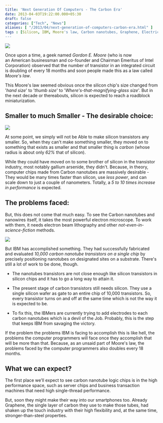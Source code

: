 ```yaml
---
title: 'Next Generation Of Computers - The Carbon Era'
date: 2013-04-03T19:22:00.000+05:30
draft: false
categories: ["Tech", "News"]
aliases: [ "/2013/04/next-generation-of-computers-carbon-era.html" ]
tags : [Silicon, IBM, Moore's law, Carbon nanotubes, Graphene, Electrical, Semiconductors, carbon chips, Technology, Gadgets, smartphone, Intel]
---
```


[![](https://1.bp.blogspot.com/-plCmKEXJOig/UVwYQkEjchI/AAAAAAAAAl4/XjpICX_iAzs/s1600/carbon-nanotube-computer-chip-537x301.jpg)](https://1.bp.blogspot.com/-plCmKEXJOig/UVwYQkEjchI/AAAAAAAAAl4/XjpICX_iAzs/s1600/carbon-nanotube-computer-chip-537x301.jpg)

  

Once upon a time, a geek named _Gordon E. Moore_ (who is now an American businessman and co-founder and Chairman Emeritus of Intel Corporation) observed that the number of transistor in an integrated circuit is doubling of every 18 months and soon people made this as a law called _Moore's law_.

  

This Moore's law seemed obvious once the silicon chip's size changed from '_hand size_' to '_thumb size_' to '_Where's-that-magnifying-glass size_'. But in the next decade or thereabouts, silicon is expected to reach a roadblock miniaturization.   
  
  

Smaller to much Smaller - The desirable choice:
-----------------------------------------------

[![](https://1.bp.blogspot.com/-Cic9bSEpG20/UVwuE1LjYNI/AAAAAAAAAmQ/IrA_Am_WhAc/s320/ImageForArticle_296.jpg)](https://1.bp.blogspot.com/-Cic9bSEpG20/UVwuE1LjYNI/AAAAAAAAAmQ/IrA_Am_WhAc/s1600/ImageForArticle_296.jpg)

  

At some point, we simply will not be Able to make silicon transistors any smaller. So, when they can't make something smaller, they moved on to something that exists as smaller and that smaller thing is _carbon_ (whose radius is about only _62%_ that of silicon).  
  
While they could have moved on to some brother of silicon in the transistor industry, most notably gallium arsenide, they didn't. Because, in theory, computer chips made ​​from Carbon nanotubes are massively desirable - They would be many times faster than silicon, use _less power_, and can scale down to just a couple of nanometers. Totally, a _5 to 10 times increase in performance_ is expected.  
  
  

The problems faced:
-------------------

But, this does not come that much easy. To see the Carbon nanotubes and nanowires itself, it takes the most powerful electron microscope. To work with them, it needs electron beam lithography and other _not-even-in-science-fiction_ methods.

  

[![](https://3.bp.blogspot.com/-xz4ZfbjGkG4/UVwYaBc5DwI/AAAAAAAAAmA/JVHlNgczZQw/s1600/Carbon_Nanotubes.jpg)](https://3.bp.blogspot.com/-xz4ZfbjGkG4/UVwYaBc5DwI/AAAAAAAAAmA/JVHlNgczZQw/s1600/Carbon_Nanotubes.jpg)

  

But IBM has accomplished something. They had successfully fabricated and evaluated _10,000 carbon nanotube transistors on a single chip_ by precisely positioning nanotubes on designated sites on a substrate. There's still a lot of work to be done, though.

  

*   The nanotubes transistors are not close enough like silicon transistors in silicon chips and it has to go a long way to attain it.

*   The present stage of carbon transistors still needs silicon. They use a single silicon wafer as gate to an entire chip of 10,000 transistors. So, every transistor turns on and off at the same time which is not the way it is expected to be.

*   To fix this, the IBMers are currently trying to add electrodes to each carbon nanotubes which is a devil of the Job. Probably, this is the step that keeps IBM from savaging the victory.

  
If the problem the problems IBM is facing to accomplish this is like hell, the problems the computer programmers will face once they accomplish that will be more than that. Because, as an unsaid part of Moore's law, the problems faced by the computer programmers also doubles every 18 months.

  

What we can expect?
-------------------

  

The first place we’ll expect to see carbon nanotube logic chips is in the high performance space, such as server chips and business transaction machines that need high single-thread performance.   
  
But, soon they might make their way into our smartphones too. Already Graphene, the single layer of carbon they use to make those tubes, had shaken up the touch industry with their high flexibility and, at the same time, stronger-than-steel properties.